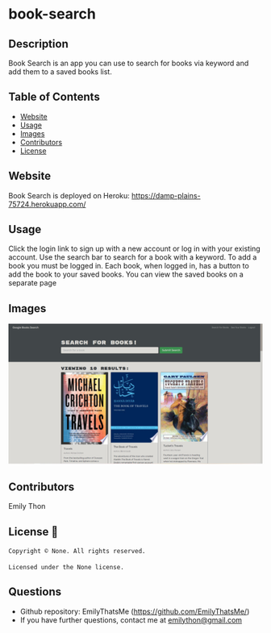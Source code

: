 # book-search

## Description

Book Search is an app you can use to search for books via keyword and add them to a saved books list.

## Table of Contents

- [Website](#Website)
- [Usage](#Usage)
- [Images](#images)
- [Contributors](#Contributors)
- [License](#License)

## Website

Book Search is deployed on Heroku: https://damp-plains-75724.herokuapp.com/

## Usage

Click the login link to sign up with a new account or log in with your existing account. Use the search bar to search for a book with a keyword. To add a book you must be logged in. Each book, when logged in, has a button to add the book to your saved books. You can view the saved books on a separate page

## Images

![screenshot](/client/assets/screenshot1.jpg)

## Contributors

Emily Thon

## License 📛

    Copyright © None. All rights reserved.

    Licensed under the None license.

## Questions

- Github repository: EmilyThatsMe (https://github.com/EmilyThatsMe/)
- If you have further questions, contact me at emilython@gmail.com
